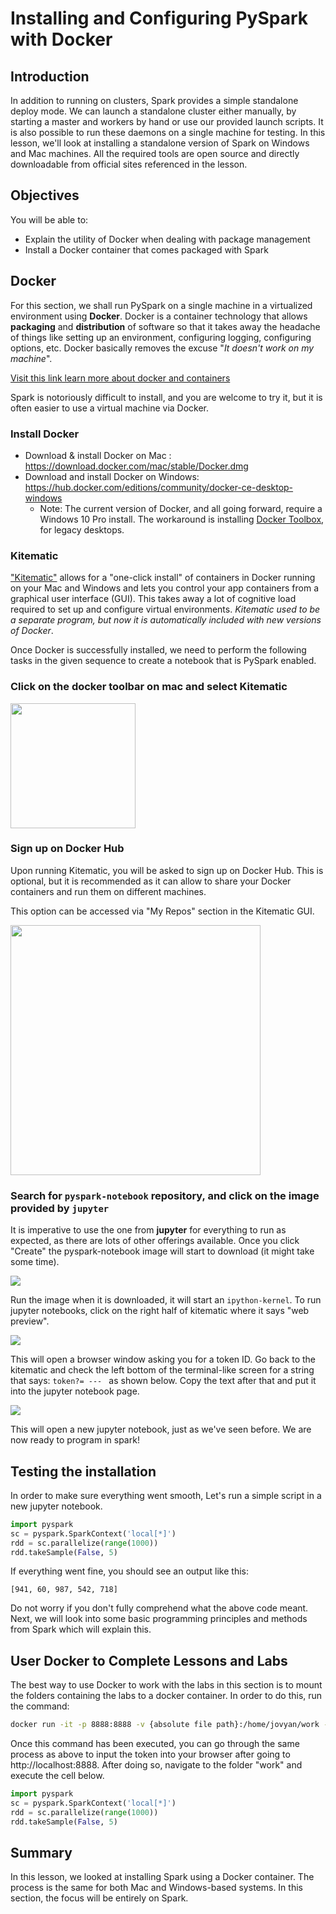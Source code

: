 
# Installing and Configuring PySpark with Docker

## Introduction

In addition to running on clusters, Spark provides a simple standalone deploy mode. We can launch a standalone cluster either manually, by starting a master and workers by hand or use our provided launch scripts. It is also possible to run these daemons on a single machine for testing. In this lesson, we'll look at installing a standalone version of Spark on Windows and Mac machines. All the required tools are open source and directly downloadable from official sites referenced in the lesson. 

## Objectives
You will be able to:

- Explain the utility of Docker when dealing with package management 
- Install a Docker container that comes packaged with Spark 

## Docker
For this section, we shall run PySpark on a single machine in a virtualized environment using __Docker__. Docker is a container technology that allows __packaging__ and __distribution__ of software  so that it takes away the headache of things like setting up an environment, configuring logging, configuring options, etc. Docker basically removes the excuse "*It doesn't work on my machine*". 

[Visit this link learn more about docker and containers](https://www.zdnet.com/article/what-is-docker-and-why-is-it-so-darn-popular/)

Spark is notoriously difficult to install, and you are welcome to try it, but it is often easier to use a virtual machine via Docker.

### Install Docker
 
 
- Download & install Docker on Mac : https://download.docker.com/mac/stable/Docker.dmg
- Download and install Docker on Windows:  https://hub.docker.com/editions/community/docker-ce-desktop-windows
     - Note: The current version of Docker, and all going forward, require a Windows 10 Pro install. The workaround is installing [Docker Toolbox](https://docs.docker.com/toolbox/), for legacy desktops.






### Kitematic

["Kitematic"](https://kitematic.com/) allows for a "one-click install" of containers in Docker running on your Mac and Windows and lets you control your app containers from a graphical user interface (GUI). This takes away a lot of cognitive load required to set up and configure virtual environments. *Kitematic used to be a separate program, but now it is automatically included with new versions of Docker*. 

Once Docker is successfully installed, we need to perform the following tasks in the given sequence to create a notebook that is PySpark enabled.


### Click on the docker toolbar on mac and select Kitematic

<img src="./images/kite.png" width=200>

### Sign up on Docker Hub 
Upon running Kitematic, you will be asked to sign up on Docker Hub. This is optional, but it is recommended as it can allow to share your Docker containers and run them on different machines. 

This option can be accessed via "My Repos" section in the Kitematic GUI. 
 
<img src="./images/hub.png" width=400>

### Search for `pyspark-notebook` repository, and click on the image provided by `jupyter` 
It is imperative to use the one from __jupyter__ for everything to run as expected, as there are lots of other offerings available. Once you click "Create" the pyspark-notebook image will start to download (it might take some time).

![](./images/search.png)

Run the image when it is downloaded, it will start an `ipython-kernel`. To run jupyter notebooks, click on the right half of kitematic where it says "web preview".

![](./images/click.png)

This will open a browser window asking you for a token ID. Go back to the kitematic and check the left bottom of the terminal-like screen for a string that says: `token?= --- ` as shown below. Copy the text after that and put it into the jupyter notebook page.


![](./images/token.png)


This will open a new jupyter notebook, just as we've seen before. We are now ready to program in spark!

## Testing the installation

In order to make sure everything went smooth, Let's run a simple script in a new jupyter notebook. 

```python
import pyspark
sc = pyspark.SparkContext('local[*]')
rdd = sc.parallelize(range(1000))
rdd.takeSample(False, 5)
```

If everything went fine, you should see an output like this:
```
[941, 60, 987, 542, 718]
```

Do not worry if you don't fully comprehend what the above code meant. Next, we will look into some basic programming principles and methods from Spark which will explain this. 

## User Docker to Complete Lessons and Labs
The best way to use Docker to work with the labs in this section is to mount the folders containing the labs to a docker container. In order to do this, run the command:

```bash
docker run -it -p 8888:8888 -v {absolute file path}:/home/jovyan/work --rm jupyter/pyspark-notebook

```

Once this command has been executed, you can go through the same process as above to input the token into your browser after going to http://localhost:8888. After doing so, navigate to the folder "work" and execute the cell below.


```python
import pyspark
sc = pyspark.SparkContext('local[*]')
rdd = sc.parallelize(range(1000))
rdd.takeSample(False, 5)
```

## Summary 

In this lesson, we looked at installing Spark using a Docker container. The process is the same for both Mac and Windows-based systems. In this section, the focus will be entirely on Spark. 
